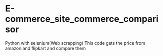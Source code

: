 # E-commerce_site_commerce_comparisor
Python with selenium(Web scrapping)
This code gets the price from amazon and flipkart and compare them
